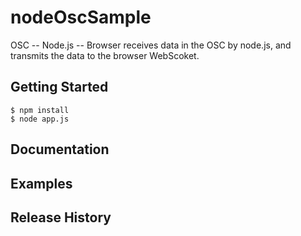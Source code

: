 # nodeOscSample

OSC -- Node.js -- Browser
receives data in the OSC by node.js, and transmits the data to the browser WebScoket.

## Getting Started
```
$ npm install
$ node app.js
```

## Documentation

## Examples

## Release History